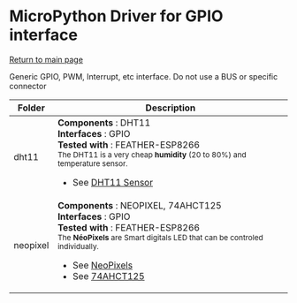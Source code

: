 # MicroPython Driver for GPIO interface
[Return to main page](../readme_ENG.md)

Generic GPIO, PWM, Interrupt, etc interface. Do not use a BUS or specific connector

<table>
<thead>
  <th>Folder</th><th>Description</th>
</thead>
<tbody>
  <tr><td>dht11</td>
      <td><strong>Components</strong> : DHT11<br />
      <strong>Interfaces</strong> : GPIO<br />
      <strong>Tested with</strong> : FEATHER-ESP8266<br />
<small>The DHT11 is a very cheap <strong>humidity</strong> (20 to 80%) and temperature sensor.</small>
<br /><ul>
<li>See <a href="http://shop.mchobby.be/product.php?id_product=708">DHT11 Sensor</a></li>
</ul>
      </td>
  </tr>
  <tr><td>neopixel</td>
      <td><strong>Components</strong> : NEOPIXEL, 74AHCT125<br />
      <strong>Interfaces</strong> : GPIO<br />
      <strong>Tested with</strong> : FEATHER-ESP8266<br />
<small>The <strong>NéoPixels</strong> are Smart digitals LED that can be controled individually.</small>
<br /><ul>
<li>See <a href="https://shop.mchobby.be/fr/55-neopixels-et-dotstar">NeoPixels</a></li>
<li>See <a href="https://shop.mchobby.be/fr/ci/1041-74ahct125-4x-level-shifter-3v-a-5v-3232100010413.html">74AHCT125</a></li>
</ul>
      </td>
  </tr>
</tbody>
</table>
